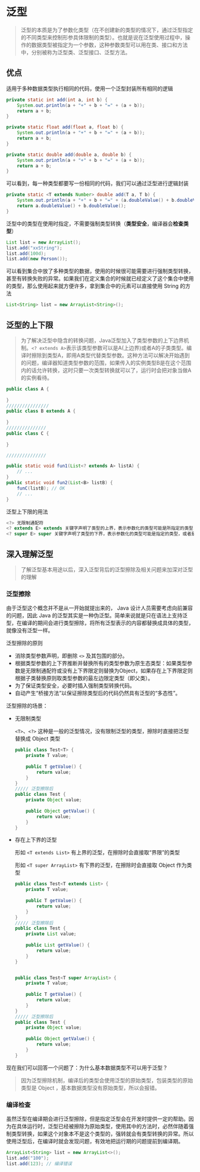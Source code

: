 # 泛型

> 泛型的本质是为了参数化类型（在不创建新的类型的情况下，通过泛型指定的不同类型来控制形参具体限制的类型）。也就是说在泛型使用过程中，操作的数据类型被指定为一个参数，这种参数类型可以用在类、接口和方法中，分别被称为泛型类、泛型接口、泛型方法。

## 优点

适用于多种数据类型执行相同的代码，使用一个泛型封装所有相同的逻辑

```java
private static int add(int a, int b) {
    System.out.println(a + "+" + b + "=" + (a + b));
    return a + b;
}

private static float add(float a, float b) {
    System.out.println(a + "+" + b + "=" + (a + b));
    return a + b;
}

private static double add(double a, double b) {
    System.out.println(a + "+" + b + "=" + (a + b));
    return a + b;
}
```

可以看到，每一种类型都要写一份相同的代码，我们可以通过泛型进行逻辑封装

```java
private static <T extends Number> double add(T a, T b) {
    System.out.println(a + "+" + b + "=" + (a.doubleValue() + b.doubleValue()));
    return a.doubleValue() + b.doubleValue();
}
```



泛型中的类型在使用时指定，不需要强制类型转换（**类型安全**，编译器会**检查类型**）

```java
List list = new ArrayList();
list.add("xxString");
list.add(100d);
list.add(new Person());
```

可以看到集合中放了多种类型的数据，使用的时候很可能需要进行强制类型转换，甚至有转换失败的异常。如果我们在定义集合的时候就已经定义了这个集合中使用的类型，那么使用起来就方便许多，拿到集合中的元素可以直接使用 String 的方法

```java
List<String> list = new ArrayList<String>();
```



## 泛型的上下限

> 为了解决泛型中隐含的转换问题，Java泛型加入了类型参数的上下边界机制。`<? extends A>`表示该类型参数可以是A(上边界)或者A的子类类型。编译时擦除到类型A，即用A类型代替类型参数。这种方法可以解决开始遇到的问题，编译器知道类型参数的范围，如果传入的实例类型B是在这个范围内的话允许转换，这时只要一次类型转换就可以了，运行时会把对象当做A的实例看待。

```java
public class A {
    
}
////////////////
public class B extends A {
    
}
///////////////
public class C {
    
}

///////////////

public static void fun1(List<? extends A> listA) {
    // ...          
}
public static void fun2(List<B> listB) {
    funC(listB); // OK
    // ...             
}

```



泛型上下限的用法

```java
<?> 无限制通配符
<? extends E> extends 关键字声明了类型的上界，表示参数化的类型可能是所指定的类型，或者是此类型的子类
<? super E> super 关键字声明了类型的下界，表示参数化的类型可能是指定的类型，或者是此类型的父类
```



## 深入理解泛型

> 了解泛型基本用途以后，深入泛型背后的泛型擦除及相关问题来加深对泛型的理解

### 泛型擦除

由于泛型这个概念并不是从一开始就提出来的， Java 设计人员需要考虑向前兼容的问题，因此 Java 的泛型其实是一种伪泛型。简单来说就是只在语法上支持泛型，在编译的期间会进行类型擦除，将所有泛型表示的内容都替换成具体的类型，就像没有泛型一样。

泛型擦除的原则

- 消除类型参数声明，即删除 `<>` 及其包围的部分。
- 根据类型参数的上下界推断并替换所有的类型参数为原生态类型：如果类型参数是无限制通配符或没有上下界限定则替换为Object，如果存在上下界限定则根据子类替换原则取类型参数的最左边限定类型（即父类）。
- 为了保证类型安全，必要时插入强制类型转换代码。
- 自动产生“桥接方法”以保证擦除类型后的代码仍然具有泛型的“多态性”。

泛型擦除的场景：

- 无限制类型

  `<T>`、`<?>` 这种是一般的泛型情况，没有限制泛型的类型，擦除时直接把泛型替换成 Object 类型

  ```java
  public class Test<T> {
      private T value;
      
      public T getValue() {
          return value;
      }
  }
  ///// 泛型擦除后
  public class Test {
      private Object value;
      
      public Object getValue() {
          return value;
      }
  }
  ```

- 存在上下界的泛型

  形如 `<T extends List>` 有上界的泛型，在擦除时会直接取“界限”的类型

  形如 `<T super ArrayList>`  有下界的泛型，在擦除时会直接取 Object 作为类型

  ```java
  public class Test<T extends List> {
      private T value;
      
      public T getValue() {
          return value;
      }
  }
  ///// 泛型擦除后
  public class Test {
      private List value;
      
      public List getValue() {
          return value;
      }
  }
  
  
  public class Test<T super ArrayList> {
      private T value;
      
      public T getValue() {
          return value;
      }
  }
  ///// 泛型擦除后
  public class Test {
      private Object value;
      
      public Object getValue() {
          return value;
      }
  }
  ```



现在我们可以回答一个问题了：为什么基本数据类型不可以用于泛型？

> 因为泛型擦除机制，编译后的类型会使用泛型的原始类型，包装类型的原始类型是 Object ，基本数据类型没有原始类型，所以会报错。



### 编译检查

虽然泛型在编译期会进行泛型擦除，但是指定泛型会在开发时提供一定的帮助。因为在具体运行时，泛型已经被擦除为原始类型，使用其中的方法时，必然伴随着强制类型转换，如果这个对象本不是这个类型的，强转就会有类型转换的异常。所以使用泛型后，在编译时就会发现问题，有效地把运行期的问题提前到编译期。

```java
ArrayList<String> list = new ArrayList<>();  
list.add("100");  
list.add(123); // 编译错误
```

